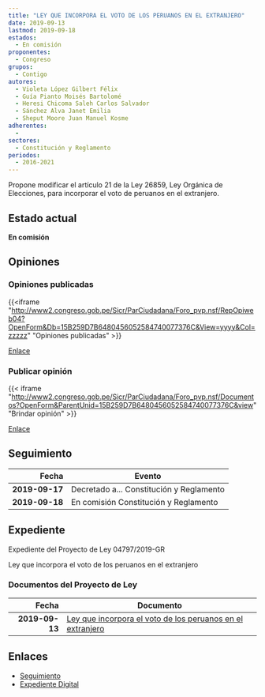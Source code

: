 ```yaml
---
title: "LEY QUE INCORPORA EL VOTO DE LOS PERUANOS EN EL EXTRANJERO"
date: 2019-09-13
lastmod: 2019-09-18
estados: 
  - En comisión
proponentes: 
  - Congreso
grupos: 
  - Contigo
autores: 
  - Violeta López Gilbert Félix
  - Guía Pianto Moisés Bartolomé
  - Heresi Chicoma Saleh Carlos Salvador
  - Sánchez Alva Janet Emilia
  - Sheput Moore Juan Manuel Kosme
adherentes: 
  - 
sectores: 
  - Constitución y Reglamento
periodos: 
  - 2016-2021
---
```


Propone modificar el artículo 21 de la Ley 26859, Ley Orgánica de Elecciones, para incorporar el voto de peruanos en el extranjero.


## Estado actual

**En comisión**

## Opiniones

### Opiniones publicadas

{{<iframe "http://www2.congreso.gob.pe/Sicr/ParCiudadana/Foro_pvp.nsf/RepOpiweb04?OpenForm&Db=15B259D7B6480456052584740077376C&View=yyyy&Col=zzzzz" "Opiniones publicadas" >}}

[Enlace](http://www2.congreso.gob.pe/Sicr/ParCiudadana/Foro_pvp.nsf/RepOpiweb04?OpenForm&Db=15B259D7B6480456052584740077376C&View=yyyy&Col=zzzzz)
### Publicar opinión

{{< iframe "http://www2.congreso.gob.pe/Sicr/ParCiudadana/Foro_pvp.nsf/Documentos?OpenForm&ParentUnid=15B259D7B6480456052584740077376C&view" "Brindar opinión" >}}

[Enlace](http://www2.congreso.gob.pe/Sicr/ParCiudadana/Foro_pvp.nsf/Documentos?OpenForm&ParentUnid=15B259D7B6480456052584740077376C&view)

## Seguimiento

| Fecha | Evento |
|------:|--------|
| **2019-09-17** | Decretado a... Constitución y Reglamento|
| **2019-09-18** | En comisión Constitución y Reglamento|


## Expediente

Expediente del Proyecto de Ley 04797/2019-GR

Ley que incorpora el voto de los peruanos en el extranjero


### Documentos del Proyecto de Ley

| Fecha | Documento |
|------:|--------|
| **2019-09-13** | [Ley que incorpora el voto de los peruanos en el extranjero](http://www.leyes.congreso.gob.pe/Documentos/2016_2021/Proyectos_de_Ley_y_de_Resoluciones_Legislativas/PL0479720190913.pdf) |

## Enlaces 

- [Seguimiento](http://www2.congreso.gob.pe/Sicr/TraDocEstProc/CLProLey2016.nsf/f7fff46988ca05b1052578e100829cc7/4c65e695c0906db405258474007e2ccd?OpenDocument)
- [Expediente Digital](http://www2.congreso.gob.pe/Sicr/TraDocEstProc/CLProLey2016.nsf/f7fff46988ca05b1052578e100829cc7/4c65e695c0906db405258474007e2ccd?OpenDocument&Click=05257FB7005EB655.eb71d0cf91d8294e05256cdf006b5706/$Body/0.1C6C)
